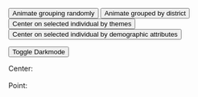 <link href="style.css" rel="stylesheet" type="text/css" />

<button id="random-button">Animate grouping randomly</button>
<button id="grid-button">Animate grouped by district</button>
<button id="theme-individual-center-button">Center on selected individual by themes</button>
<button id="demographic-individual-center-button">Center on selected individual by demographic attributes</button>

<button id="toggle-background">Toggle Darkmode</button>
<div id="wrapper">
  <div id="filter-container" class="flex flex-horizontal">
  </div>

  <div id='my-canvas' class="left"></div>
  <div class="right inspectorPanel">
    Center: 
    <div class="inspector">
      <lively-inspector id="center-inspector"></lively-inspector>
    </div>
    <br> Point:
    <div class="inspector">
      <lively-inspector id="inspector"></lively-inspector>
    </div>
  </div>
</div>

<svg width="1400" height="1200"></svg>

<script>
import d3 from "src/external/d3.v5.js"
import mp2 from "https://lively-kernel.org/lively4/BP2019RH1/scratch/individualsAsPoints/regl/npm-modules/npm-mouse-position.js"
import mb2 from "https://lively-kernel.org/lively4/BP2019RH1/scratch/individualsAsPoints/regl/npm-modules/npm-mouse-pressed.js" 

import { AVFParser } from "https://lively-kernel.org/voices/parsing-data/avf-parser.js"
import { ReGL } from "https://lively-kernel.org/lively4/BP2019RH1/scratch/individualsAsPoints/regl/npm-modules/regl-point-wrapper.js"
import { addSelectionEventListener } from "https://lively-kernel.org/lively4/BP2019RH1/scratch/individualsAsPoints/regl/point-selection.js"
import { Selector } from "https://lively-kernel.org/lively4/BP2019RH1/prototypes/Covid19-Kenya/point-selection2.js"
import { Filterer } from "https://lively-kernel.org/lively4/BP2019RH1/prototypes/Covid19-Kenya/point-filter.js"

// Some constants to use
const MAX_WIDTH = 1200;
const MAX_HEIGHT = 1000;
const MAX_SPEED = 25;
const POINT_SIZE = 7;
const POINT_COUNT = 50000;

var divCanvas = lively.query(this, "#my-canvas")
var canvas = <canvas width="1200" height="1000"></canvas>
var svg = lively.query(this, "svg")
var inspector = lively.query(this, "#inspector")
var centerInspector = lively.query(this, "#center-inspector")
var context = canvas.getContext("webgl") 
var regl = new ReGL(context)
var world = this

let attributes = ["gender", "county", "age", "languages", "constituency"]

var selectPreferences = {"multipleSelect": false};

let backgroundColor = [255, 255, 255, 1]

divCanvas.appendChild(canvas)
divCanvas.appendChild(svg)

var mp = mp2(divCanvas)
var mb = mb2(divCanvas)


var filterer = new Filterer(attributes)
var selector = new Selector(this.parentElement, mb, mp, selectPreferences, inspector)

// Make scales
let colorScale = d3.scaleOrdinal(d3.schemeCategory10).domain(["male", "female"])
let attributeColorScale = d3.scaleOrdinal(d3.schemeSet2).domain(attributes)
let xScale
let xAxis



// Filter

const drawPoints = (inputPoints) => { 
  if (inputPoints == null) inputPoints = points;
  xScale = initCountyScale(filterer.getFilteredData(inputPoints))
  colorScale = initColorScale(filterer.getFilteredData(inputPoints))
  xAxis = d3.axisBottom(xScale)
  
  regl.drawPoints({
    points: filterer.getFilteredData(inputPoints)
  });
}




let removeScale = (containerElement) => {
  return () => { d3.select(containerElement).select("g").remove() }
}
let removeIndividualCenter = (containerElement) => {
  return () => { let conElement = d3.select(containerElement);
                 conElement.selectAll("path").remove();
                 conElement.selectAll("text").remove();
                 conElement.selectAll("rect").remove(); }
}

let resetSelectionPoints = () => {selector.updateSelectableObjects(points)}


let addScale = () => {
  d3.select(svg).append("g")
    .attr("class", "axis")
    .attr("transform", "translate(" + 0 + "," + 1000 + ")")
    .call(xAxis)
  .selectAll("text")
    .attr("y", 0)
    .attr("x", 9)
    .attr("dy", ".35em")
    .attr("transform", "rotate(90)")
    .style("text-anchor", "start");
}

let removeAndAddScale = (containerElement) => {
  return () => {
    d3.select(containerElement).select("g").remove();
    d3.select(svg).append("g")
    .attr("class", "axis")
    .attr("transform", "translate(" + 0 + "," + 1000 + ")")
    .call(xAxis)
    .selectAll("text")
    .attr("y", 0)
    .attr("x", 9)
    .attr("dy", ".35em")
    .attr("transform", "rotate(90)")
    .style("text-anchor", "start");
  }
}



let getTargetPositionRandom = (point) => {
  return randomIntFromInterval(0, MAX_WIDTH)
}

let getTargetPositionDistrict = (point) => {
  return xScale(point.district) + randomIntFromInterval(10, xScale.bandwidth() - 10)
}

var points = []
//= createData(POINT_COUNT);
//   initScalesAndAxes(points)
//  initFilterSelect(points)

/*drawPoints({
  pointWidth: POINT_SIZE,
  points: points.filter(activeFilterExpr)
});*/

var selectPreferences = {"multipleSelect": false};

AVFParser.loadCovidData().then(result => {
  let data = result
  debugger
  
  points = initData(data)
  
  xScale = initCountyScale(points)
  colorScale = initColorScale(points)
  xAxis = d3.axisBottom(xScale)

  filterer.initFilterSelectBoxes(lively.query(world, "#filter-container"), points, world, drawPoints)
  selector.init(points, drawPoints)
  selector.start()
  
  drawPoints(points)
})

addEvtListenerAnimation(lively.query(this, "#random-button"), getTargetPositionRandom, [removeScale(svg), removeIndividualCenter(svg), resetSelectionPoints])
addEvtListenerAnimation(lively.query(this, "#grid-button"), getTargetPositionDistrict, [removeIndividualCenter(svg), removeAndAddScale(svg), resetSelectionPoints])


lively.query(this, "#toggle-background").addEventListener("click", () => {
  backgroundColor = [255-backgroundColor[0], 255-backgroundColor[1], 255-backgroundColor[2],1]
  regl.setBackgroundColor({r: backgroundColor[0], g: backgroundColor[1], b: backgroundColor[2]})
  
  drawPoints(points)
})

function initCountyScale(data) {
  const uniqueCounty = [...new Set(data.map(item => item.county))];
  let scale = d3.scaleBand().domain(uniqueCounty).range([0, MAX_WIDTH])
  return scale
}

function initColorScale(data) {
  const uniqueGender = [...new Set(data.map(item => item.gender))];
  let scale = d3.scaleOrdinal(d3.schemeCategory10).domain(uniqueGender)
  return scale
}

//------- Data Helpers ---------//

function randomFromInterval(min, max) {
  return Math.random() * (max - min) + min;
}

function randomIntFromInterval(min, max) {
  return Math.floor(randomFromInterval(min, max));
}
/*
function createData(dataCount) {
  var data = [];
  for (var i = 0; i < dataCount; i++) {
    let x = randomIntFromInterval(POINT_SIZE, MAX_WIDTH)
    let y = randomIntFromInterval(POINT_SIZE, MAX_HEIGHT)
    let gender = genderNames[randomIntFromInterval(0, genderNames.length - 1)]
    
    var datum = {
      age: randomIntFromInterval(10,99),
      district: districtNames[randomIntFromInterval(0, districtNames.length - 1)],
      gender: gender,
      themes: {},
      
      drawing: {
        id: i,
        speed: randomFromInterval(1, MAX_SPEED),
        y: y,
        x: x,
        sy: y,
        sx: x,
        highlighted: false,
        size: randomIntFromInterval(POINT_SIZE, POINT_SIZE),
        color: d3.rgb(colorScale(gender)), 
        defaultColor: d3.rgb(colorScale(gender)),
      }
    };

    data.push(datum);
  }
  return data;
}*/

function initData(data) {
  let result = data
  
  for (var i = 0; i < result.length; i++) {
    let x = randomIntFromInterval(POINT_SIZE, MAX_WIDTH)
    let y = randomIntFromInterval(POINT_SIZE, MAX_HEIGHT)
    
    result[i]["drawing"] = {
      id: i,
      y: y,
      x: x,
      sy: y,
      sx: x,
      highlighted: false,
      size: POINT_SIZE,
      color: d3.rgb(colorScale(result[i].gender)),
      defaultColor: d3.rgb(colorScale(result[i].gender)),
    };
  }
  
  return result
}

//------- EventListener ---------//
function addEvtListenerAnimation(button, getTargetPosition, beforeAnimation) {
  button.addEventListener("click", () => {
    const duration = 2000
    const ease = d3.easeCubic
    
    beforeAnimation.forEach(f => f())
    
    points.forEach((point) => {
      point.drawing.x = getTargetPosition(point)
    });
    
    var currentPoints = filterer.getFilteredData(points)
    
    let timer = d3.timer((elapsed) => {
      const t = Math.min(1, ease(elapsed / duration))

      regl.animatePoints({
        points: currentPoints,
        tick: t,
      })

      if (t === 1) {
        timer.stop()
        points.forEach(point => {point.drawing.sx = point.drawing.x; point.drawing.sy = point.drawing.y})
      }
    })
  })
}

var radius = 80;
var arcThickness = 20;
let padAngle = 0.02

var arc = d3.arc()
    .innerRadius(function(d){return d[3] * radius - arcThickness / 2;})
    .outerRadius(function(d){return d[3] * radius + arcThickness / 2;})
    .startAngle(function(d){return cScale(d[1]);})
    .endAngle(function(d){return cScale(d[0]);})
    .padAngle([padAngle]);
    
var cScale = d3.scaleLinear()
    .domain([1,0])
    .range([Math.PI/ 2, 2 * Math.PI + Math.PI/2]);
    

            
let themeIndividualCenterButton = lively.query(this, "#theme-individual-center-button")

themeIndividualCenterButton.addEventListener("click", () => {

  if (selector.selectedObjects.length <= 0) {
    return;
  }
  removeScale(svg)();
  removeIndividualCenter(svg)();
  
  let center = points[selector.selectedObjects[0]];
  discardNotSelectedThemes(points);
  centerInspector.inspect(center)
  
  
  let themeDifferingPoints = calculateThemeDifference(points, center);
  let differingAttributeCounts = calculateDifferingAttributeCounts(center, themeDifferingPoints);
  let angleDictAndArcs = calculateAttributeMarginsAndAngles(differingAttributeCounts, themeDifferingPoints)
  
  let angleDict = angleDictAndArcs[0]
  let arcs = angleDictAndArcs[1]
  
  var canvasPositionInfo = canvas.getBoundingClientRect();
  var canvasWidth = canvasPositionInfo.width;
  var canvasHeight = canvasPositionInfo.height;

  let centerCopy = JSON.parse(JSON.stringify(center))
  centerCopy.drawing.x = canvasWidth / 2;
  centerCopy.drawing.y = canvasHeight / 2;
  
  let drawingPoints = []
  debugger
  for (var i = 0; i < themeDifferingPoints.length; i++) {
    themeDifferingPoints[i].forEach(point => 
     {
      let randomAngle = randomFromInterval(angleDict[i][point.differingAttributes].startAngle, angleDict[i][point.differingAttributes].endAngle);
      point.drawing.angle = randomAngle
      point.drawing.x = centerCopy.drawing.x + radius * (i+1) * Math.cos(randomAngle);
      point.drawing.y = centerCopy.drawing.y - radius * (i+1) * Math.sin(randomAngle); 
      drawingPoints.push(point)
      }
      
  )
  }
  
  drawingPoints.push(centerCopy)
let SVG = d3.select(svg)
 
 d3.select(svg).selectAll("path")
  .data(arcs)
  .enter()
  .append("path")
  .style("fill", function(d){return d3.rgb(attributeColorScale(d[2]));})
  .style("opacity", 0.3)
  .attr("transform", "translate(" + centerCopy.drawing.x + "," + centerCopy.drawing.y +")")
  .attr("d", arc);

// Add one dot in the legend for each name.
var size = 20
var distance = 90

SVG.selectAll("mydots")
  .data(attributes)
  .enter()
  .append("rect")
    .attr("x", function(d,i){ return 10 + i * (size + distance)} )
    .attr("y", 1000) // 100 is where the first dot appears. 25 is the distance between dots
    .attr("width", size)
    .attr("height", size)
    .style("fill", function(d){ return attributeColorScale(d)})

// Add one dot in the legend for each name.
SVG.selectAll("mylabels")
  .data(attributes)
  .enter()
  .append("text")
    .attr("x", function(d,i){ return 10 + i*(size + distance) + size*1.4} )
    .attr("y", 1000 + size/2 ) // 100 is where the first dot appears. 25 is the distance between dots
    .style("fill", function(d){ return attributeColorScale(d)})
    .text(function(d){ return d})
    .attr("text-anchor", "left")
    .style("alignment-baseline", "middle")

  
 
  drawPoints(drawingPoints)
  selector.updateSelectableObjects(drawingPoints)
    
})

let demographicIndividualCenterButton = lively.query(this, "#demographic-individual-center-button")

demographicIndividualCenterButton.addEventListener("click", () => {

  debugger

  if (selector.selectedObjects.length <= 0) {
    return;
  }
  
  removeScale(svg)();
  removeIndividualCenter(svg)();
  
  let center = points[selector.selectedObjects[0]];
  centerInspector.inspect(center)

  let differingPoints = calculateDifferingPoints(center, points)
  let differingAttributeCounts = calculateDifferingAttributeCountsDemographic(differingPoints)
  let angleDictAndArcs = calculateAttributeMarginsAndAnglesDemographic(differingAttributeCounts, differingPoints)
  
  let angleDict = angleDictAndArcs[0]
  let arcs = angleDictAndArcs[1]
  
  var canvasPositionInfo = canvas.getBoundingClientRect();
  var canvasWidth = canvasPositionInfo.width;
  var canvasHeight = canvasPositionInfo.height;

  let centerCopy = JSON.parse(JSON.stringify(center))
  centerCopy.drawing.x = canvasWidth / 2;
  centerCopy.drawing.y = canvasHeight / 2;
  
  let drawingPoints = []
  for (var i = 1; i < differingPoints.length; i++) {
    if (!differingPoints[i]) continue;
    differingPoints[i].forEach(point => 
     {if (angleDict[point.differingAttributes]) {
      let randomAngle = randomFromInterval(angleDict[point.differingAttributes].startAngle, angleDict[point.differingAttributes].endAngle);
      point.drawing.angle = randomAngle
      point.drawing.x = centerCopy.drawing.x + radius * i * Math.cos(randomAngle);
      point.drawing.y = centerCopy.drawing.y - radius * i * Math.sin(randomAngle); 
      drawingPoints.push(point)
     }
      }
  )
  }
  
  drawingPoints.push(centerCopy)
let SVG = d3.select(svg)
 
 d3.select(svg).selectAll("path")
  .data(arcs)
  .enter()
  .append("path")
  .style("fill", function(d){return d3.rgb(attributeColorScale(d[2]));})
  .style("opacity", 0.3)
  .attr("transform", "translate(" + centerCopy.drawing.x + "," + centerCopy.drawing.y +")")
  .attr("d", arc);

// Add one dot in the legend for each name.
var size = 20
var distance = 90

SVG.selectAll("mydots")
  .data(attributes)
  .enter()
  .append("rect")
    .attr("x", function(d,i){ return 10 + i * (size + distance)} )
    .attr("y", 1000) // 100 is where the first dot appears. 25 is the distance between dots
    .attr("width", size)
    .attr("height", size)
    .style("fill", function(d){ return attributeColorScale(d)})

// Add one dot in the legend for each name.
SVG.selectAll("mylabels")
  .data(attributes)
  .enter()
  .append("text")
    .attr("x", function(d,i){ return 10 + i*(size + distance) + size*1.4} )
    .attr("y", 1000 + size/2 ) // 100 is where the first dot appears. 25 is the distance between dots
    .style("fill", function(d){ return attributeColorScale(d)})
    .text(function(d){ return d})
    .attr("text-anchor", "left")
    .style("alignment-baseline", "middle")

  
 
  drawPoints(drawingPoints)
  selector.updateSelectableObjects(drawingPoints)
    
})

function calculateDifferingPoints(center, points) {
    let differingPoints = []
    for (var point of points) {
      let count = 0
      let differingAttributes = []
      for (var attr of attributes) {
        if (center[attr] != point[attr]) {
          count ++;
          differingAttributes.push(attr)
        }
      }
      let pointCopy = JSON.parse(JSON.stringify(point))
      pointCopy["differingAttributes"] = differingAttributes
      if (differingPoints[count]) {
        differingPoints[count].push(pointCopy)
      } else {
        differingPoints[count] = [pointCopy]
      }
  }
  return differingPoints
}

function calculateDifferingAttributes(center, point) {
  let differingAttributes = []
  for (var attr of attributes) {
      if (center[attr] != point[attr]) differingAttributes.push(attr)
    }
  return differingAttributes
}

function calculateDifferingAttributeCounts(center, differingPoints) {

  let differingAttributeCounts = []
  for (var i = 0; i < differingPoints.length; i++) {
    differingAttributeCounts[i] = {totalCount: 0};

    differingPoints[i].forEach(point => 
    { point["differingAttributes"] =  calculateDifferingAttributes(center, point)
      point.differingAttributes.sort();
  initOrIncrementCount(differingAttributeCounts[i],point.differingAttributes);
      differingAttributeCounts[i]["totalCount"]++;
    })
    const ordered = {};
    Object.keys(differingAttributeCounts[i]).sort().forEach(function(key) {
      ordered[key] = differingAttributeCounts[i][key];})
    differingAttributeCounts[i] = ordered;
  }
  return differingAttributeCounts
}

function calculateDifferingAttributeCountsDemographic(differingPoints) {
  let differingAttributeCounts = []
  for (var i = 1; i < differingPoints.length; i++) {
    if (!differingPoints[i]) continue;
    differingAttributeCounts[i] = {totalCount: 0};
    differingPoints[i].forEach(point => 
    { point.differingAttributes.sort();
      initOrIncrementCount(differingAttributeCounts[i],point.differingAttributes);
      differingAttributeCounts[i]["totalCount"]++;
    }
    )
    const ordered = {};
    Object.keys(differingAttributeCounts[i]).sort().forEach(function(key) {
      ordered[key] = differingAttributeCounts[i][key];})
    differingAttributeCounts[i] = ordered;
  }
  return differingAttributeCounts
}

function calculateAttributeMarginsAndAnglesDemographic(differingAttributeCounts, differingPoints){
  let margins = []
  let arcs = []
  let angleDict = {}
  
  for (var i = 1; i < differingAttributeCounts.length; i++) {
    if (!differingAttributeCounts[i]) continue;
    margins[i] = {};
    Object.keys(differingAttributeCounts[i]).forEach(attr => margins[i][attr] = differingAttributeCounts[i][attr] / differingAttributeCounts[i]["totalCount"])
  }
  
  var padding = Math.PI * padAngle;
  
  for (var i = 1; i < margins.length; i++) {
    if (!margins[i]) continue;
    let count = 0;

    for (var key of Object.keys(margins[i])) {
       if (margins[i][key] == 0 || key == "totalCount") continue;
       arcs.push([count, count + margins[i][key], key, i]);
       
       if (count == 0 && margins[i][key] == 1) {
          angleDict[key] = { startAngle: 0, endAngle: 2 * Math.PI}
      } else if (padding >= margins[i][key] * 2 * Math.PI) {
         angleDict[key] = 
          { startAngle:  (count * 2 * Math.PI), 
            endAngle: (count + margins[i][key]) * 2 * Math.PI }; 
      } else {
        angleDict[key] = 
          { startAngle: padding  + (count * 2 * Math.PI), 
            endAngle: (count + margins[i][key]) * 2 * Math.PI - padding};
      }
      count += margins[i][key];
      }
       
  }
  return [angleDict, arcs]
  
}

function calculateAttributeMarginsAndAngles(differingAttributeCounts, differingPoints){
  let margins = []
  let arcs = []
  let angleDict = []
  
  for (var i = 0; i < differingAttributeCounts.length; i++) {
    margins[i] = {};
    Object.keys(differingAttributeCounts[i]).forEach(attr => margins[i][attr] = differingAttributeCounts[i][attr] / differingAttributeCounts[i]["totalCount"])
  }
  
  var padding = Math.PI * padAngle;
  
  for (var i = 0; i < margins.length; i++) {
    let count = 0;
    angleDict[i] = {};
    for (var key of Object.keys(margins[i])) {
       if (margins[i][key] == 0 || key == "totalCount") continue;
       arcs.push([count, count + margins[i][key], key, i+1])
       
        if (count == 0 && margins[i][key] == 1) {
          angleDict[i][key] = { startAngle: 0, endAngle: 2 * Math.PI}
      } else if (padding >= margins[i][key] * 2 * Math.PI) {
         angleDict[i][key] = 
          { startAngle:  (count * 2 * Math.PI), 
            endAngle: (count + margins[i][key]) * 2 * Math.PI }; 
      } else {
        angleDict[i][key] = 
          { startAngle: padding  + (count * 2 * Math.PI), 
            endAngle: (count + margins[i][key]) * 2 * Math.PI - padding};
      }
    }
  }
  return [angleDict, arcs]
}

function initOrIncrementCount(obj, index) {
  if (obj[index]) {
    obj[index]++;
  }
  else {
    obj[index] = 1;
  }
}


 
// Geometry helpers

function toRadians (angle) {
  return angle * (Math.PI / 180);
}

function discardNotSelectedThemes(points) {
  points.forEach(point =>
  {let filteredThemes = {}
    for (let [key,value] of Object.entries(point.themes)) {
      if (value == 1) {
        filteredThemes[key] = 1
      }
    }
    point.themes = filteredThemes
  }
  )
}

function calculateThemeDifference(points, center) {
  let themeDifferingPoints = []
  debugger;
  points.forEach(point =>
    {let intersection = point.themes["L3"].filter(value => center.themes["L3"].includes(value));
     let size = center.themes["L3"].length - intersection.length;
     if (!themeDifferingPoints[size]) themeDifferingPoints[size] = []
     let pointCopy = JSON.parse(JSON.stringify(point))
     themeDifferingPoints[size].push(pointCopy);
    }
  )
  return themeDifferingPoints;
}



</script>
